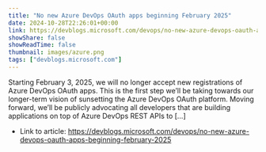 ```yaml
---
title: "No new Azure DevOps OAuth apps beginning February 2025"
date: 2024-10-28T22:26:01+00:00
link: https://devblogs.microsoft.com/devops/no-new-azure-devops-oauth-apps-beginning-february-2025
showShare: false
showReadTime: false
thumbnail: images/azure.png
tags: ["devblogs.microsoft.com"]
---
```

Starting February 3, 2025, we will no longer accept new registrations of Azure DevOps OAuth apps. This is the first step we’ll be taking towards our longer-term vision of sunsetting the Azure DevOps OAuth platform. Moving forward, we’ll be publicly advocating all developers that are building applications on top of Azure DevOps REST APIs to […]

- Link to article: https://devblogs.microsoft.com/devops/no-new-azure-devops-oauth-apps-beginning-february-2025
